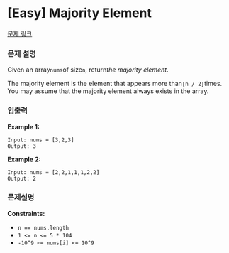 # [Easy] Majority Element

[문제 링크](https://leetcode.com/problems/majority-element/)

### 문제 설명

Given an array`nums`of size`n`, return*the majority element*.

The majority element is the element that appears more than`⌊n / 2⌋`times. You may assume that the majority element always exists in the array.

### 입출력
**Example 1:**

```
Input: nums = [3,2,3]
Output: 3
```

**Example 2:**

```
Input: nums = [2,2,1,1,1,2,2]
Output: 2
```
### 문제설명
**Constraints:**

- `n == nums.length`
- `1 <= n <= 5 * 104`
- `-10^9 <= nums[i] <= 10^9`